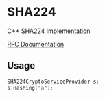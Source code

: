 # SHA224
C++ SHA224 Implementation


[RFC Documentation](https://tools.ietf.org/html/rfc4634#page-11)


## Usage

```c++
SHA224CryptoServiceProvider s;
s.Hashing("a");
```
